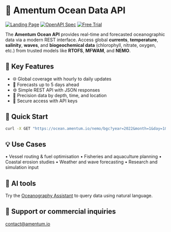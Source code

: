 

# 🌊 Amentum Ocean Data API

[![Landing Page](https://img.shields.io/badge/docs-ocean.amentum.io-blue)](https://amentum.io)
[![OpenAPI Spec](https://img.shields.io/badge/OpenAPI-v3.1-green)](https://ocean.amentum.io)
[![Free Trial](https://img.shields.io/badge/Free_Trial-14_days-brightgreen)](https://developer.amentum.io)

The **Amentum Ocean API** provides real-time and forecasted oceanographic data via a modern REST interface. Access global **currents**, **temperature**, **salinity**, **waves**, and **biogeochemical data** (chlorophyll, nitrate, oxygen, etc.) from trusted models like **RTOFS**, **MFWAM**, and **NEMO**.

## 🚀 Key Features
- 🌐 Global coverage with hourly to daily updates
- 📡 Forecasts up to 5 days ahead
- ⚙️ Simple REST API with JSON responses
- 📍 Precision data by depth, time, and location
- 🔐 Secure access with API keys

## 🧪 Quick Start
```bash
curl -X GET "https://ocean.amentum.io/nemo/bgc?year=2022&month=1&day=1&latitude=11.373&longitude=142.492&depth=10&variable=chl" -H "accept: application/json" -H "API-Key: <your_key>"
```

## 💡 Use Cases
•	Vessel routing & fuel optimisation
•	Fisheries and aquaculture planning
•	Coastal erosion studies
•	Weather and wave forecasting
•	Research and simulation input

## 🤖 AI tools
Try the [Oceanography Assistant](https://chat.openai.com/g/g-cLAKXQuZx-oceanography-gpt) to query data using natural language.

## 📩 Support or commercial inquiries
contact@amentum.io
